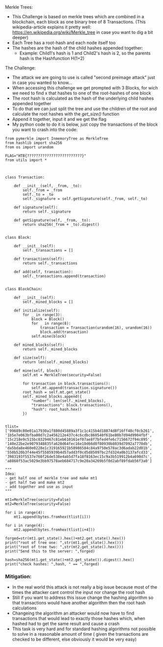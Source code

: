 Merkle Trees:
- This Challenge is based on merkle trees which are combined in a blockchain, each block as one binary tree of 8 Transactions. (This wikipedia-article explains it pretty well: https://en.wikipedia.org/wiki/Merkle_tree in case you want to dig a bit deeper)
- Each Tree has a root-hash and each node itself too
- The hashes are the hash of the child hashes appended together:
  + Example: Child1's hash is 1 and Child2's hash is 2, so the parents hash is the Hashfunction H(1+2) 


The Challenge:
- The attack we are going to use is called "second preimage attack" just in case you wanted to know...
- When accessing this challenge we get prompted with 3 Blocks, for wich we need to find x that hashes to one of the root-hashes of one block
- The root hash is calculated as the hash of the underlying child hashes appended together
- To do that we can just split the tree and use the children of the root and calculate the root hashes with the *get_size()* function
- Append it together, input it and we get the flag 
- My python code to do it is below, just copy the transactions of the block you want to crash into the code:


```
from pymerkle import InmemoryTree as MerkleTree
from hashlib import sha256
from os import urandom

FLAG="HTB{?????????????????????????}"
from utils import *



class Transaction:

    def __init__(self, _from, _to):
        self._from = _from
        self._to = _to
        self._signature = self.getSignature(self._from, self._to)

    def signature(self):
        return self._signature

    def getSignature(self, _from, _to):
        return sha256(_from + _to).digest()


class Block:

    def __init__(self):
        self._transactions = []

    def transactions(self):
        return self._transactions

    def add(self, transaction):
        self._transactions.append(transaction)


class BlockChain:

    def __init__(self):
        self._mined_blocks = []

    def initialize(self):
        for _ in range(3):
            block = Block()
            for _ in range(8):
                transaction = Transaction(urandom(16), urandom(16))
                block.add(transaction)
            self.mine(block)

    def mined_blocks(self):
        return self._mined_blocks

    def size(self):
        return len(self._mined_blocks)

    def mine(self, block):
        self.mt = MerkleTree(security=False)

        for transaction in block.transactions():
            self.mt.append(transaction.signature())
        root_hash = self.mt.get_state()
        self._mined_blocks.append({
            "number": len(self._mined_blocks),
            "transactions": block.transactions(),
            "hash": root_hash.hex()
        })


tlist=['99689c80e01a17930a1f880d45889a3f1c1c415b4d18874d8f16ff48cf0cb261', '1b5e7e063bfba00d7c2a456212e437c4c6cdbc860540f61be80b7d94d9904fbf', '15c218e9c515bc0329467c81eb610161ef07ae8f7bfed4fe6c7156672f94c895', '140e22be2e9079348835fa620d64fec16e10d66d8f80930b8039d7092a7770db', 'da5bda8e460e0228e1c319165921b58986584c84a9750e578ac3d6adab22d01b', '550b520b3f44e45f5585939b4d57add3f0cd5d85097bc2fd324a0b3137afcd33', '3983193f5537e760f26de538e4ab5d7fa18f8163ec15c9a3b519912b4a690d7c', 'a8868f53ac5029e3bb97578aeb684717c9e20a34269b5f0d2abf89fdab56f3a0']

"""
Idea:
- get half one of merkle tree and make mt1
- get half two and make mt2
- add together and use as input
"""

mt1=MerkleTree(security=False)
mt2=MerkleTree(security=False)

for i in range(4):
    mt1.append(bytes.fromhex(tlist[i]))

for i in range(4):
    mt2.append(bytes.fromhex(tlist[i+4]))

forged=str(mt1.get_state().hex()+mt2.get_state().hex())
print("root of tree one: ",str(mt1.get_state().hex()))
print("root of tree two: ",str(mt2.get_state().hex()))
print("Send this to the server: ",forged)

hash=sha256(mt1.get_state()+mt2.get_state()).digest().hex()
print("check hashes: ",hash, " == ",forged)
```

### Mitigation:
- In the real world this attack is not really a big issue because most of the times the attacker cant control the input nor change the root hash
- Still if you want to address this issue change the hashing algorithm so that transactions would have another algorithm then the root hash calculations
- Changeing the algorithm an attacker would now have to find transactions that would lead to exactly those hashes which, when hashed had to get the same result and cause a crash
- This task is very hard and for standard hashing algorithms not possible to solve in a reasonable amount of time ( given the transactions are checked to be different, else obviously it would be very easy) 